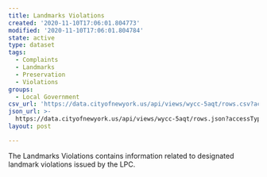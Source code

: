 ```yaml
---
title: Landmarks Violations
created: '2020-11-10T17:06:01.804773'
modified: '2020-11-10T17:06:01.804784'
state: active
type: dataset
tags:
  - Complaints
  - Landmarks
  - Preservation
  - Violations
groups:
  - Local Government
csv_url: 'https://data.cityofnewyork.us/api/views/wycc-5aqt/rows.csv?accessType=DOWNLOAD'
json_url: >-
  https://data.cityofnewyork.us/api/views/wycc-5aqt/rows.json?accessType=DOWNLOAD
layout: post

---
```

The Landmarks Violations contains information related to designated landmark violations issued by the LPC.
